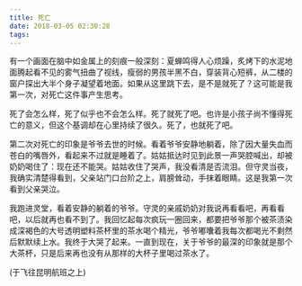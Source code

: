 ```yaml
---
title: 死亡
date: 2018-03-05 02:30:28
tags:
---
```

有一个画面在脑中如金属上的刻痕一般深刻：夏蝉鸣得人心烦躁，炙烤下的水泥地面腾起看不见的雾气扭曲了视线，瘦弱的男孩半黑不白，穿装背心短裤，从二楼的窗户探出大半个身子凝望着地面。如果从这里跳下去，是不是就死了？这可能是我第一次，对死亡这件事产生思考。

死了会怎么样，死了似乎也不会怎么样。死了就死了吧。也许是小孩子尚不懂得死亡的意义，但这个基调却在心里持续了很久。死了，也就死了吧。
<!--more-->
第二次对死亡的印象是爷爷去世的时候。看着爷爷安静地躺着，除了因大量失血而苍白的嘴唇外，看起来不过就是睡着了。姑姑抵达时见到此景一声哭腔喊出，却被奶奶喝住了：现在还不能哭。姑姑收住了哭声，我没看清是否流泪。但守灵当夜，我确实清楚得看到，父亲站门口台阶之上，肩膀耸动，手抹着眼睛。这是我第一次看到父亲哭泣。

我跑进灵堂，看着安静的躺着的爷爷。守灵的亲戚奶奶对我说再看看吧，再看看吧，以后就再也看不到了。我回忆起每次疯玩一圈回来，都要把爷爷那个被茶渍染成深褐色的大号透明塑料茶杯里的茶水喝个精光，爷爷嘟囔着我每次都喝光不剩然后默默续上水。我终于大哭了起来。一直到现在，关于爷爷的最深的印象就是那个大茶杯，只是后来再也没有从那样的大杯子里喝过茶水了。

(于飞往昆明航班之上)